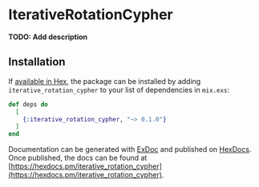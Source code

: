 # IterativeRotationCypher

**TODO: Add description**

## Installation

If [available in Hex](https://hex.pm/docs/publish), the package can be installed
by adding `iterative_rotation_cypher` to your list of dependencies in `mix.exs`:

```elixir
def deps do
  [
    {:iterative_rotation_cypher, "~> 0.1.0"}
  ]
end
```

Documentation can be generated with [ExDoc](https://github.com/elixir-lang/ex_doc)
and published on [HexDocs](https://hexdocs.pm). Once published, the docs can
be found at [https://hexdocs.pm/iterative_rotation_cypher](https://hexdocs.pm/iterative_rotation_cypher).

